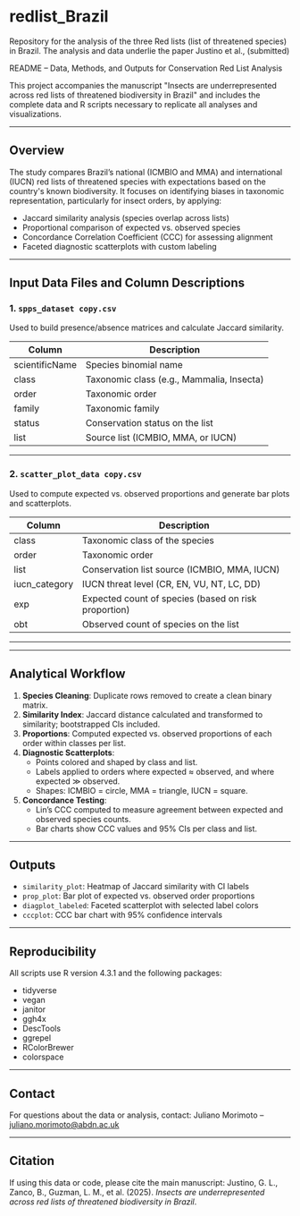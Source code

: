 # redlist_Brazil
Repository for the analysis of the three Red lists (list of threatened species) in  Brazil. The analysis and data underlie the paper Justino et al., (submitted)

README – Data, Methods, and Outputs for Conservation Red List Analysis

This project accompanies the manuscript "Insects are underrepresented across red lists of threatened biodiversity in Brazil" and includes the complete data and R scripts necessary to replicate all analyses and visualizations.

---

## Overview

The study compares Brazil’s national (ICMBIO and MMA) and international (IUCN) red lists of threatened species with expectations based on the country's known biodiversity. It focuses on identifying biases in taxonomic representation, particularly for insect orders, by applying:

- Jaccard similarity analysis (species overlap across lists)
- Proportional comparison of expected vs. observed species
- Concordance Correlation Coefficient (CCC) for assessing alignment
- Faceted diagnostic scatterplots with custom labeling

---

## Input Data Files and Column Descriptions

### 1. `spps_dataset copy.csv`

Used to build presence/absence matrices and calculate Jaccard similarity.

| Column         | Description                                                                 |
|----------------|-----------------------------------------------------------------------------|
| scientificName | Species binomial name                                                      |
| class          | Taxonomic class (e.g., Mammalia, Insecta)                                   |
| order          | Taxonomic order                                                             |
| family         | Taxonomic family                                                            |
| status         | Conservation status on the list                                             |
| list           | Source list (ICMBIO, MMA, or IUCN)                                          |

---

### 2. `scatter_plot_data copy.csv`

Used to compute expected vs. observed proportions and generate bar plots and scatterplots.

| Column         | Description                                                                 |
|----------------|-----------------------------------------------------------------------------|
| class          | Taxonomic class of the species                                              |
| order          | Taxonomic order                                                             |
| list           | Conservation list source (ICMBIO, MMA, IUCN)                                |
| iucn_category  | IUCN threat level (CR, EN, VU, NT, LC, DD)                                   |
| exp            | Expected count of species (based on risk proportion)                        |
| obt            | Observed count of species on the list                                       |

---
---

## Analytical Workflow

1. **Species Cleaning**: Duplicate rows removed to create a clean binary matrix.
2. **Similarity Index**: Jaccard distance calculated and transformed to similarity; bootstrapped CIs included.
3. **Proportions**: Computed expected vs. observed proportions of each order within classes per list.
4. **Diagnostic Scatterplots**:
   - Points colored and shaped by class and list.
   - Labels applied to orders where expected ≈ observed, and where expected ≫ observed.
   - Shapes: ICMBIO = circle, MMA = triangle, IUCN = square.
5. **Concordance Testing**:
   - Lin’s CCC computed to measure agreement between expected and observed species counts.
   - Bar charts show CCC values and 95% CIs per class and list.

---

## Outputs

- `similarity_plot`: Heatmap of Jaccard similarity with CI labels
- `prop_plot`: Bar plot of expected vs. observed order proportions
- `diagplot_labeled`: Faceted scatterplot with selected label colors
- `cccplot`: CCC bar chart with 95% confidence intervals

---

## Reproducibility

All scripts use R version 4.3.1 and the following packages:

- tidyverse
- vegan
- janitor
- ggh4x
- DescTools
- ggrepel
- RColorBrewer
- colorspace

---

## Contact

For questions about the data or analysis, contact:
Juliano Morimoto – juliano.morimoto@abdn.ac.uk

---

## Citation

If using this data or code, please cite the main manuscript:
Justino, G. L., Zanco, B., Guzman, L. M., et al. (2025). *Insects are underrepresented across red lists of threatened biodiversity in Brazil*.


